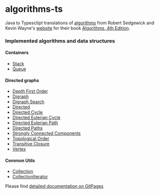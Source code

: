 # algorithms-ts
Java to Typesctipt translations of [algorithms](https://github.com/kevin-wayne/algs4) from Robert Sedgewick and Kevin
Wayne's [website](http://algs4.cs.princeton.edu/home/) for their book [Algorithms, 4th Edition](http://a.co/dZW9aB8).

### Implemented algorithms and data structures

#### Containers
* [Stack](https://prishedko.github.io/algorithms-ts/interfaces/containersapi.stack.html)
* [Queue](https://prishedko.github.io/algorithms-ts/interfaces/containersapi.queue.html)

#### Directed graphs
* [Depth First Order](https://prishedko.github.io/algorithms-ts/interfaces/graphsapi.depthfirstorder.html)
* [Digraph](https://prishedko.github.io/algorithms-ts/interfaces/graphsapi.digraph.html)
* [Digraph Search](https://prishedko.github.io/algorithms-ts/interfaces/graphsapi.digraphsearch.html)
* [Directed](https://prishedko.github.io/algorithms-ts/interfaces/graphsapi.directed.html)
* [Directed Cycle](https://prishedko.github.io/algorithms-ts/interfaces/graphsapi.directedcycle.html)
* [Directed Eulerian Cycle](https://prishedko.github.io/algorithms-ts/interfaces/graphsapi.directedeuleriancycle.html)
* [Directed Eulerian Path](https://prishedko.github.io/algorithms-ts/interfaces/graphsapi.directedeulerianpath.html)
* [Directed Paths](https://prishedko.github.io/algorithms-ts/interfaces/graphsapi.directedpaths.html)
* [Strongly Connected Components](https://prishedko.github.io/algorithms-ts/interfaces/graphsapi.stronglyconnectedcomponents.html)
* [Topological Order](https://prishedko.github.io/algorithms-ts/interfaces/graphsapi.topologicalorder.html)
* [Transitive Closure](https://prishedko.github.io/algorithms-ts/interfaces/graphsapi.transitiveclosure.html)
* [Vertex](https://prishedko.github.io/algorithms-ts/modules/graphsapi.html#vertex)

#### Common Utils
* [Collection](https://prishedko.github.io/algorithms-ts/interfaces/commonsapi.collection.html)
* [CollectionIterator](https://prishedko.github.io/algorithms-ts/interfaces/commonsapi.collectioniterator.html)

Please find [detailed documentation on GitPages](https://prishedko.github.io/algorithms-ts/)